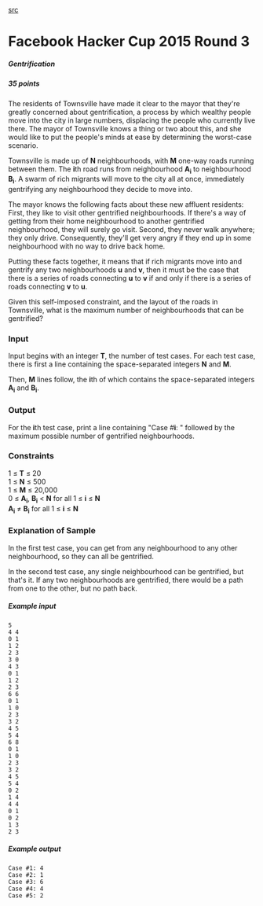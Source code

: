 [src](/hackercup/problems.php?pid=847639175277938&round=890884524269795)

# Facebook Hacker Cup 2015 Round 3

##### Gentrification

##### 35 points 

The residents of Townsville have made it clear to the mayor that they're
greatly concerned about gentrification, a process by which wealthy people move
into the city in large numbers, displacing the people who currently live
there. The mayor of Townsville knows a thing or two about this, and she would
like to put the people's minds at ease by determining the worst-case scenario.

Townsville is made up of **N** neighbourhoods, with **M** one-way roads
running between them. The **i**th road runs from neighbourhood
**A<sub>i</sub>** to neighbourhood **B<sub>i</sub>**. A swarm of rich migrants
will move to the city all at once, immediately gentrifying any neighbourhood
they decide to move into.

The mayor knows the following facts about these new affluent residents: First,
they like to visit other gentrified neighbourhoods. If there's a way of
getting from their home neighbourhood to another gentrified neighbourhood,
they will surely go visit. Second, they never walk anywhere; they only drive.
Consequently, they'll get very angry if they end up in some neighbourhood with
no way to drive back home.

Putting these facts together, it means that if rich migrants move into and
gentrify any two neighbourhoods **u** and **v**, then it must be the case that
there is a series of roads connecting **u** to **v** if and only if there is a
series of roads connecting **v** to **u**.

Given this self-imposed constraint, and the layout of the roads in Townsville,
what is the maximum number of neighbourhoods that can be gentrified?

### Input

Input begins with an integer **T**, the number of test cases. For each test
case, there is first a line containing the space-separated integers **N** and
**M**.

Then, **M** lines follow, the **i**th of which contains the space-separated
integers **A<sub>i</sub>** and **B<sub>i</sub>**.

### Output

For the **i**th test case, print a line containing "Case #**i**: " followed by
the maximum possible number of gentrified neighbourhoods.

### Constraints

1 ≤ **T** ≤ 20  
1 ≤ **N** ≤ 500  
1 ≤ **M** ≤ 20,000  
0 ≤ **A<sub>i</sub>**, **B<sub>i</sub>** < **N** for all 1 ≤ **i** ≤ **N**  
**A<sub>i</sub>** ≠ **B<sub>i</sub>** for all 1 ≤ **i** ≤ **N**   

### Explanation of Sample

In the first test case, you can get from any neighbourhood to any other
neighbourhood, so they can all be gentrified.

In the second test case, any single neighbourhood can be gentrified, but
that's it. If any two neighbourhoods are gentrified, there would be a path
from one to the other, but no path back.

##### Example input

```
5
4 4
0 1
1 2
2 3
3 0
4 3
0 1
1 2
2 3
6 6
0 1
1 0
2 3
3 2
4 5
5 4
6 8
0 1
1 0
2 3
3 2
4 5
5 4
0 2
1 4
4 4
0 1
0 2
1 3
2 3

```

##### Example output

```
Case #1: 4
Case #2: 1
Case #3: 6
Case #4: 4
Case #5: 2

```
